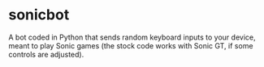 # sonicbot
A bot coded in Python that sends random keyboard inputs to your device, meant to play Sonic games (the stock code works with Sonic GT, if some controls are adjusted).
